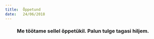 ```yaml
---
title:  Õppetund
date:   24/06/2018
---
```


### <center>Me töötame sellel õppetükil. Palun tulge tagasi hiljem.</center>